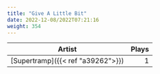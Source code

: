 ```yaml
---
title: "Give A Little Bit"
date: 2022-12-08/2022T07:21:16
weight: 354
---
```




 Artist | Plays 
----- | -----:
[Supertramp]({{< ref "a39262">}}) | 1
